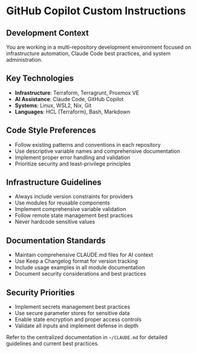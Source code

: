 # GitHub Copilot Custom Instructions

## Development Context
You are working in a multi-repository development environment focused on infrastructure automation,
Claude Code best practices, and system administration.

## Key Technologies
- **Infrastructure**: Terraform, Terragrunt, Proxmox VE
- **AI Assistance**: Claude Code, GitHub Copilot
- **Systems**: Linux, WSL2, Nix, Git
- **Languages**: HCL (Terraform), Bash, Markdown

## Code Style Preferences
- Follow existing patterns and conventions in each repository
- Use descriptive variable names and comprehensive documentation
- Implement proper error handling and validation
- Prioritize security and least-privilege principles

## Infrastructure Guidelines
- Always include version constraints for providers
- Use modules for reusable components
- Implement comprehensive variable validation
- Follow remote state management best practices
- Never hardcode sensitive values

## Documentation Standards
- Maintain comprehensive CLAUDE.md files for AI context
- Use Keep a Changelog format for version tracking
- Include usage examples in all module documentation
- Document security considerations and best practices

## Security Priorities
- Implement secrets management best practices
- Use secure parameter stores for sensitive data
- Enable state encryption and proper access controls
- Validate all inputs and implement defense in depth

Refer to the centralized documentation in `~/CLAUDE.md` for detailed guidelines and current best practices.